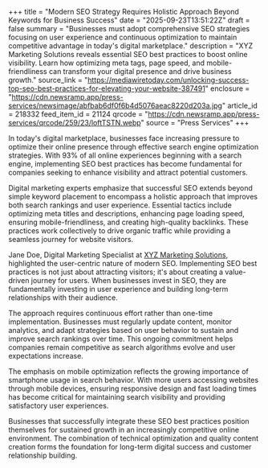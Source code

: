 +++
title = "Modern SEO Strategy Requires Holistic Approach Beyond Keywords for Business Success"
date = "2025-09-23T13:51:22Z"
draft = false
summary = "Businesses must adopt comprehensive SEO strategies focusing on user experience and continuous optimization to maintain competitive advantage in today's digital marketplace."
description = "XYZ Marketing Solutions reveals essential SEO best practices to boost online visibility. Learn how optimizing meta tags, page speed, and mobile-friendliness can transform your digital presence and drive business growth."
source_link = "https://mediawiretoday.com/unlocking-success-top-seo-best-practices-for-elevating-your-website-387491"
enclosure = "https://cdn.newsramp.app/press-services/newsimage/abfbab6df0f6b4d5076aeac8220d203a.jpg"
article_id = 218332
feed_item_id = 21124
qrcode = "https://cdn.newsramp.app/press-services/qrcode/259/23/loftTSTN.webp"
source = "Press Services"
+++

<p>In today's digital marketplace, businesses face increasing pressure to optimize their online presence through effective search engine optimization strategies. With 93% of all online experiences beginning with a search engine, implementing SEO best practices has become fundamental for companies seeking to enhance visibility and attract potential customers.</p><p>Digital marketing experts emphasize that successful SEO extends beyond simple keyword placement to encompass a holistic approach that improves both search rankings and user experience. Essential tactics include optimizing meta titles and descriptions, enhancing page loading speed, ensuring mobile-friendliness, and creating high-quality backlinks. These practices work collectively to drive organic traffic while providing a seamless journey for website visitors.</p><p>Jane Doe, Digital Marketing Specialist at <a href="https://xyzmarketingsolutions.com" rel="nofollow" target="_blank">XYZ Marketing Solutions</a>, highlighted the user-centric nature of modern SEO. Implementing SEO best practices is not just about attracting visitors; it's about creating a value-driven journey for users. When businesses invest in SEO, they are fundamentally investing in user experience and building long-term relationships with their audience.</p><p>The approach requires continuous effort rather than one-time implementation. Businesses must regularly update content, monitor analytics, and adapt strategies based on user behavior to sustain and improve search rankings over time. This ongoing commitment helps companies remain competitive as search algorithms evolve and user expectations increase.</p><p>The emphasis on mobile optimization reflects the growing importance of smartphone usage in search behavior. With more users accessing websites through mobile devices, ensuring responsive design and fast loading times has become critical for maintaining search visibility and providing satisfactory user experiences.</p><p>Businesses that successfully integrate these SEO best practices position themselves for sustained growth in an increasingly competitive online environment. The combination of technical optimization and quality content creation forms the foundation for long-term digital success and customer relationship building.</p>